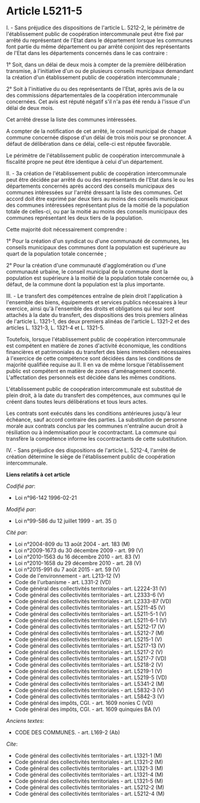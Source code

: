 # Article L5211-5

I. - Sans préjudice des dispositions de l'article L. 5212-2, le périmètre de l'établissement public de coopération
intercommunale peut être fixé par arrêté du représentant de l'Etat dans le département lorsque les communes font partie du
même département ou par arrêté conjoint des représentants de l'Etat dans les départements concernés dans le cas contraire :

1° Soit, dans un délai de deux mois à compter de la première délibération transmise, à l'initiative d'un ou de plusieurs
conseils municipaux demandant la création d'un établissement public de coopération intercommunale ;

2° Soit à l'initiative du ou des représentants de l'Etat, après avis de la ou des commissions départementales de la
coopération intercommunale concernées. Cet avis est réputé négatif s'il n'a pas été rendu à l'issue d'un délai de deux mois.

Cet arrêté dresse la liste des communes intéressées.

A compter de la notification de cet arrêté, le conseil municipal de chaque commune concernée dispose d'un délai de trois mois
pour se prononcer. A défaut de délibération dans ce délai, celle-ci est réputée favorable.

Le périmètre de l'établissement public de coopération intercommunale à fiscalité propre ne peut être identique à celui d'un
département.

II. - 3a création de l'établissement public de coopération intercommunale peut être décidée par arrêté du ou des
représentants de l'Etat dans le ou les départements concernés après accord des conseils municipaux des communes intéressées
sur l'arrêté dressant la liste des communes. Cet accord doit être exprimé par deux tiers au moins des conseils municipaux des
communes intéressées représentant plus de la moitié de la population totale de celles-ci, ou par la moitié au moins des
conseils municipaux des communes représentant les deux tiers de la population.

Cette majorité doit nécessairement comprendre :

1° Pour la création d'un syndicat ou d'une communauté de communes, les conseils municipaux des communes dont la population
est supérieure au quart de la population totale concernée ;

2° Pour la création d'une communauté d'agglomération ou d'une communauté urbaine, le conseil municipal de la commune dont la
population est supérieure à la moitié de la population totale concernée ou, à défaut, de la commune dont la population est la
plus importante.

III. - Le transfert des compétences entraîne de plein droit l'application à l'ensemble des biens, équipements et services
publics nécessaires à leur exercice, ainsi qu'à l'ensemble des droits et obligations qui leur sont attachés à la date du
transfert, des dispositions des trois premiers alinéas de l'article L. 1321-1, des deux premiers alinéas de l'article L.
1321-2 et des articles L. 1321-3, L. 1321-4 et L. 1321-5.

Toutefois, lorsque l'établissement public de coopération intercommunale est compétent en matière de zones d'activité
économique, les conditions financières et patrimoniales du transfert des biens immobiliers nécessaires à l'exercice de cette
compétence sont décidées dans les conditions de majorité qualifiée requise au II. Il en va de même lorsque l'établissement
public est compétent en matière de zones d'aménagement concerté. L'affectation des personnels est décidée dans les mêmes
conditions.

L'établissement public de coopération intercommunale est substitué de plein droit, à la date du transfert des compétences,
aux communes qui le créent dans toutes leurs délibérations et tous leurs actes.

Les contrats sont exécutés dans les conditions antérieures jusqu'à leur échéance, sauf accord contraire des parties. La
substitution de personne morale aux contrats conclus par les communes n'entraîne aucun droit à résiliation ou à indemnisation
pour le cocontractant. La commune qui transfère la compétence informe les cocontractants de cette substitution.

IV. - Sans préjudice des dispositions de l'article L. 5212-4, l'arrêté de création détermine le siège de l'établissement
public de coopération intercommunale.

**Liens relatifs à cet article**

_Codifié par_:

  - Loi n°96-142 1996-02-21

_Modifié par_:

  - Loi n°99-586 du 12 juillet 1999 - art. 35 ()

_Cité par_:

  - Loi n°2004-809 du 13 août 2004 - art. 183 (M)
  - Loi n°2009-1673 du 30 décembre 2009 - art. 99 (V)
  - Loi n°2010-1563 du 16 décembre 2010 - art. 83 (V)
  - Loi n°2010-1658 du 29 décembre 2010 - art. 28 (V)
  - Loi n°2015-991 du 7 août 2015 - art. 59 (V)
  - Code de l'environnement - art. L213-12 (V)
  - Code de l'urbanisme - art. L331-2 (VD)
  - Code général des collectivités territoriales - art. L2224-31 (V)
  - Code général des collectivités territoriales - art. L2333-6 (V)
  - Code général des collectivités territoriales - art. L2333-87 (VD)
  - Code général des collectivités territoriales - art. L5211-45 (V)
  - Code général des collectivités territoriales - art. L5211-5-1 (V)
  - Code général des collectivités territoriales - art. L5211-6-1 (V)
  - Code général des collectivités territoriales - art. L5212-17 (V)
  - Code général des collectivités territoriales - art. L5212-7 (M)
  - Code général des collectivités territoriales - art. L5215-1 (V)
  - Code général des collectivités territoriales - art. L5217-13 (V)
  - Code général des collectivités territoriales - art. L5217-2 (V)
  - Code général des collectivités territoriales - art. L5217-7 (VD)
  - Code général des collectivités territoriales - art. L5218-2 (V)
  - Code général des collectivités territoriales - art. L5219-1 (V)
  - Code général des collectivités territoriales - art. L5219-5 (VD)
  - Code général des collectivités territoriales - art. L5341-2 (M)
  - Code général des collectivités territoriales - art. L5832-3 (V)
  - Code général des collectivités territoriales - art. L5842-3 (V)
  - Code général des impôts, CGI. - art. 1609 nonies C (VD)
  - Code général des impôts, CGI. - art. 1609 quinquies BA (V)

_Anciens textes_:

  - CODE DES COMMUNES. - art. L169-2 (Ab)

_Cite_:

  - Code général des collectivités territoriales - art. L1321-1 (M)
  - Code général des collectivités territoriales - art. L1321-2 (M)
  - Code général des collectivités territoriales - art. L1321-3 (M)
  - Code général des collectivités territoriales - art. L1321-4 (M)
  - Code général des collectivités territoriales - art. L1321-5 (M)
  - Code général des collectivités territoriales - art. L5212-2 (M)
  - Code général des collectivités territoriales - art. L5212-4 (M)
